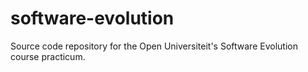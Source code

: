 # software-evolution
Source code repository for the Open Universiteit's Software Evolution course practicum.
